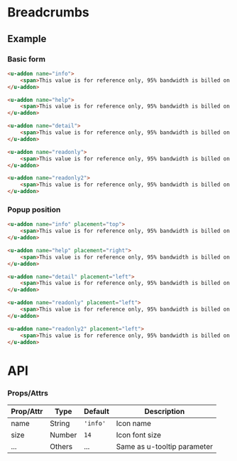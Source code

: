 # Breadcrumbs

## Example
### Basic form

``` html
<u-addon name="info">
    <span>This value is for reference only, 95% bandwidth is billed on a monthly basis</span>
</u-addon>
```
``` html
<u-addon name="help">
    <span>This value is for reference only, 95% bandwidth is billed on a monthly basis</span>
</u-addon>
```
``` html
<u-addon name="detail">
    <span>This value is for reference only, 95% bandwidth is billed on a monthly basis</span>
</u-addon>
```
``` html
<u-addon name="readonly">
    <span>This value is for reference only, 95% bandwidth is billed on a monthly basis</span>
</u-addon>
```
``` html
<u-addon name="readonly2">
    <span>This value is for reference only, 95% bandwidth is billed on a monthly basis</span>
</u-addon>
```

### Popup position

``` html
<u-addon name="info" placement="top">
    <span>This value is for reference only, 95% bandwidth is billed on a monthly basis</span>
</u-addon>
```
``` html
<u-addon name="help" placement="right">
    <span>This value is for reference only, 95% bandwidth is billed on a monthly basis</span>
</u-addon>
```
``` html
<u-addon name="detail" placement="left">
    <span>This value is for reference only, 95% bandwidth is billed on a monthly basis</span>
</u-addon>
```
``` html
<u-addon name="readonly" placement="left">
    <span>This value is for reference only, 95% bandwidth is billed on a monthly basis</span>
</u-addon>
```
``` html
<u-addon name="readonly2" placement="left">
    <span>This value is for reference only, 95% bandwidth is billed on a monthly basis</span>
</u-addon>
```

# API
### Props/Attrs

| Prop/Attr | Type | Default | Description |
| --------- | ---- | ------- | ----------- |
| name | String | `'info'` | Icon name |
| size | Number | `14` | Icon font size |
| ... | Others | ... | Same as u-tooltip parameter |
